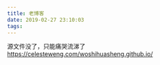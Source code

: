 ```yaml
---
title: 老博客
date: 2019-02-27 23:10:03
tags:
---
```


源文件没了，只能痛哭流涕了  https://celesteweng.com/woshihuasheng.github.io/